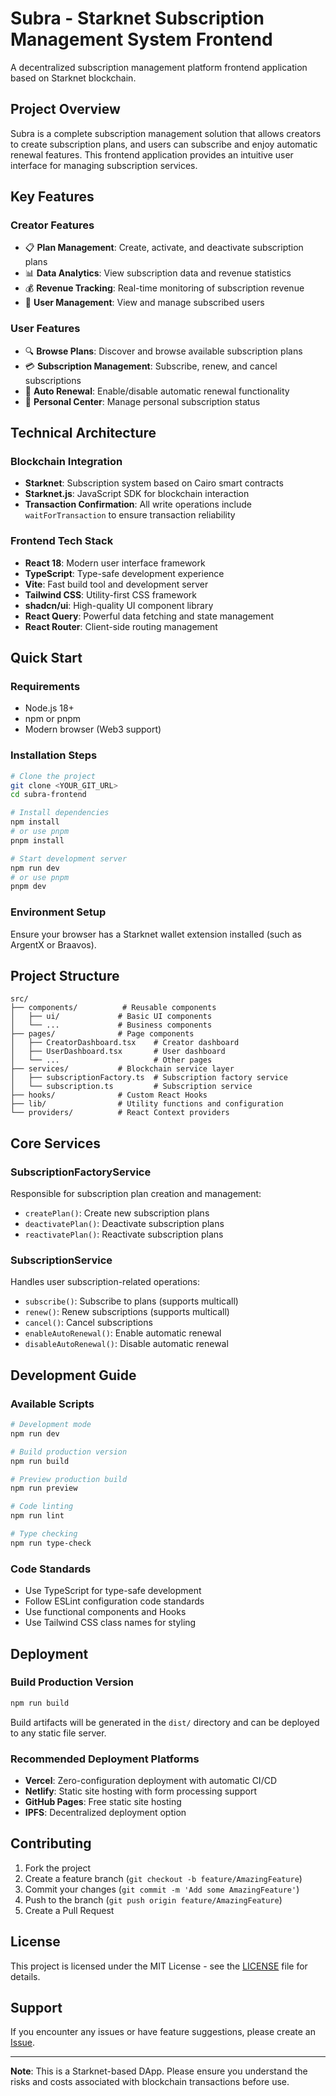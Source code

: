 # Subra - Starknet Subscription Management System Frontend

A decentralized subscription management platform frontend application based on Starknet blockchain.

## Project Overview

Subra is a complete subscription management solution that allows creators to create subscription plans, and users can subscribe and enjoy automatic renewal features. This frontend application provides an intuitive user interface for managing subscription services.

## Key Features

### Creator Features
- 📋 **Plan Management**: Create, activate, and deactivate subscription plans
- 📊 **Data Analytics**: View subscription data and revenue statistics
- 💰 **Revenue Tracking**: Real-time monitoring of subscription revenue
- 🎯 **User Management**: View and manage subscribed users

### User Features
- 🔍 **Browse Plans**: Discover and browse available subscription plans
- 💳 **Subscription Management**: Subscribe, renew, and cancel subscriptions
- 🔄 **Auto Renewal**: Enable/disable automatic renewal functionality
- 📱 **Personal Center**: Manage personal subscription status

## Technical Architecture

### Blockchain Integration
- **Starknet**: Subscription system based on Cairo smart contracts
- **Starknet.js**: JavaScript SDK for blockchain interaction
- **Transaction Confirmation**: All write operations include `waitForTransaction` to ensure transaction reliability

### Frontend Tech Stack
- **React 18**: Modern user interface framework
- **TypeScript**: Type-safe development experience
- **Vite**: Fast build tool and development server
- **Tailwind CSS**: Utility-first CSS framework
- **shadcn/ui**: High-quality UI component library
- **React Query**: Powerful data fetching and state management
- **React Router**: Client-side routing management

## Quick Start

### Requirements
- Node.js 18+ 
- npm or pnpm
- Modern browser (Web3 support)

### Installation Steps

```bash
# Clone the project
git clone <YOUR_GIT_URL>
cd subra-frontend

# Install dependencies
npm install
# or use pnpm
pnpm install

# Start development server
npm run dev
# or use pnpm
pnpm dev
```

### Environment Setup

Ensure your browser has a Starknet wallet extension installed (such as ArgentX or Braavos).

## Project Structure

```
src/
├── components/          # Reusable components
│   ├── ui/             # Basic UI components
│   └── ...             # Business components
├── pages/              # Page components
│   ├── CreatorDashboard.tsx    # Creator dashboard
│   ├── UserDashboard.tsx       # User dashboard
│   └── ...                     # Other pages
├── services/           # Blockchain service layer
│   ├── subscriptionFactory.ts  # Subscription factory service
│   └── subscription.ts         # Subscription service
├── hooks/              # Custom React Hooks
├── lib/                # Utility functions and configuration
└── providers/          # React Context providers
```

## Core Services

### SubscriptionFactoryService
Responsible for subscription plan creation and management:
- `createPlan()`: Create new subscription plans
- `deactivatePlan()`: Deactivate subscription plans
- `reactivatePlan()`: Reactivate subscription plans

### SubscriptionService
Handles user subscription-related operations:
- `subscribe()`: Subscribe to plans (supports multicall)
- `renew()`: Renew subscriptions (supports multicall)
- `cancel()`: Cancel subscriptions
- `enableAutoRenewal()`: Enable automatic renewal
- `disableAutoRenewal()`: Disable automatic renewal

## Development Guide

### Available Scripts

```bash
# Development mode
npm run dev

# Build production version
npm run build

# Preview production build
npm run preview

# Code linting
npm run lint

# Type checking
npm run type-check
```

### Code Standards

- Use TypeScript for type-safe development
- Follow ESLint configuration code standards
- Use functional components and Hooks
- Use Tailwind CSS class names for styling

## Deployment

### Build Production Version

```bash
npm run build
```

Build artifacts will be generated in the `dist/` directory and can be deployed to any static file server.

### Recommended Deployment Platforms

- **Vercel**: Zero-configuration deployment with automatic CI/CD
- **Netlify**: Static site hosting with form processing support
- **GitHub Pages**: Free static site hosting
- **IPFS**: Decentralized deployment option

## Contributing

1. Fork the project
2. Create a feature branch (`git checkout -b feature/AmazingFeature`)
3. Commit your changes (`git commit -m 'Add some AmazingFeature'`)
4. Push to the branch (`git push origin feature/AmazingFeature`)
5. Create a Pull Request

## License

This project is licensed under the MIT License - see the [LICENSE](LICENSE) file for details.

## Support

If you encounter any issues or have feature suggestions, please create an [Issue](../../issues).

---

**Note**: This is a Starknet-based DApp. Please ensure you understand the risks and costs associated with blockchain transactions before use.
